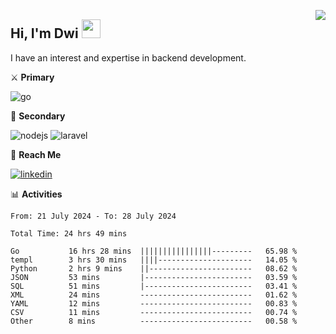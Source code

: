 [<img src="https://komarev.com/ghpvc/?username=masred&color=green&style=flat-square&label=Profile+Views" align="right">](github.com/masred)

## Hi, I'm Dwi <img src="https://raw.githubusercontent.com/MartinHeinz/MartinHeinz/master/wave.gif" width="30px">

I have an interest and expertise in backend development.

⚔️ **Primary**

![go](https://img.shields.io/badge/---?logo=go&label=Golang&style=social)

🔪 **Secondary**

![nodejs](https://img.shields.io/badge/---?logo=node.js&label=Node.js&style=social&logoColor=green)
![laravel](https://img.shields.io/badge/---?logo=laravel&label=Laravel&style=social)

🔗 **Reach Me**

[![linkedin](https://img.shields.io/badge/---?logo=linkedin&label=LinkedIn&style=social)](https://linkedin.com/in/dwifitriyanto)

📊 **Activities**

<!--START_SECTION:waka-->

```all_time
From: 21 July 2024 - To: 28 July 2024

Total Time: 24 hrs 49 mins

Go           16 hrs 28 mins  ||||||||||||||||---------   65.98 %
templ        3 hrs 30 mins   ||||---------------------   14.05 %
Python       2 hrs 9 mins    ||-----------------------   08.62 %
JSON         53 mins         |------------------------   03.59 %
SQL          51 mins         |------------------------   03.41 %
XML          24 mins         -------------------------   01.62 %
YAML         12 mins         -------------------------   00.83 %
CSV          11 mins         -------------------------   00.74 %
Other        8 mins          -------------------------   00.58 %
```

<!--END_SECTION:waka-->
